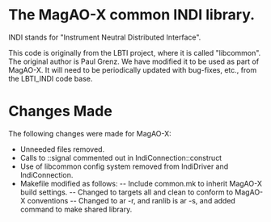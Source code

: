 # The MagAO-X common INDI library.

INDI stands for "Instrument Neutral Distributed Interface".  

This code is originally from the LBTI project, where it is called "libcommon".  The original author is Paul Grenz.  We have modified it to be used as part of MagAO-X.  It will need to be periodically updated with bug-fixes, etc., from the LBTI_INDI code base.

# Changes Made
The following changes were made for MagAO-X:
 - Unneeded files removed.
 - Calls to ::signal commented out in IndiConnection::construct
 - Use of libcommon config system removed from IndiDriver and IndiConnection.
 - Makefile modified as follows:
   -- Include common.mk to inherit MagAO-X build settings.
   -- Changed to targets all and clean to conform to MagAO-X conventions
   -- Changed to ar -r, and ranlib is ar -s, and added command to make shared library.
